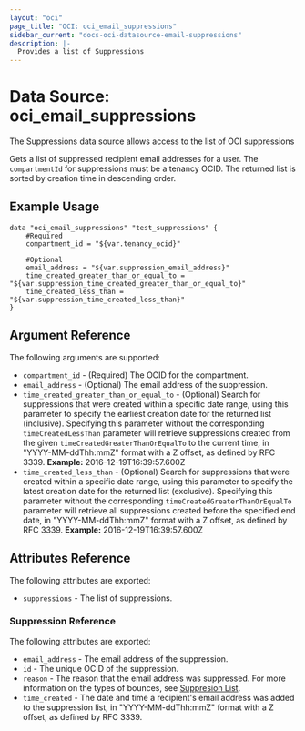 ```yaml
---
layout: "oci"
page_title: "OCI: oci_email_suppressions"
sidebar_current: "docs-oci-datasource-email-suppressions"
description: |-
  Provides a list of Suppressions
---
```


# Data Source: oci_email_suppressions
The Suppressions data source allows access to the list of OCI suppressions

Gets a list of suppressed recipient email addresses for a user. The
`compartmentId` for suppressions must be a tenancy OCID. The returned list
is sorted by creation time in descending order.


## Example Usage

```hcl
data "oci_email_suppressions" "test_suppressions" {
	#Required
	compartment_id = "${var.tenancy_ocid}"

	#Optional
	email_address = "${var.suppression_email_address}"
	time_created_greater_than_or_equal_to = "${var.suppression_time_created_greater_than_or_equal_to}"
	time_created_less_than = "${var.suppression_time_created_less_than}"
}
```

## Argument Reference

The following arguments are supported:

* `compartment_id` - (Required) The OCID for the compartment.
* `email_address` - (Optional) The email address of the suppression.
* `time_created_greater_than_or_equal_to` - (Optional) Search for suppressions that were created within a specific date range, using this parameter to specify the earliest creation date for the returned list (inclusive). Specifying this parameter without the corresponding `timeCreatedLessThan` parameter will retrieve suppressions created from the given `timeCreatedGreaterThanOrEqualTo` to the current time, in "YYYY-MM-ddThh:mmZ" format with a Z offset, as defined by RFC 3339.  **Example:** 2016-12-19T16:39:57.600Z 
* `time_created_less_than` - (Optional) Search for suppressions that were created within a specific date range, using this parameter to specify the latest creation date for the returned list (exclusive). Specifying this parameter without the corresponding `timeCreatedGreaterThanOrEqualTo` parameter will retrieve all suppressions created before the specified end date, in "YYYY-MM-ddThh:mmZ" format with a Z offset, as defined by RFC 3339.  **Example:** 2016-12-19T16:39:57.600Z 


## Attributes Reference

The following attributes are exported:

* `suppressions` - The list of suppressions.

### Suppression Reference

The following attributes are exported:

* `email_address` - The email address of the suppression.
* `id` - The unique OCID of the suppression.
* `reason` - The reason that the email address was suppressed. For more information on the types of bounces, see [Suppresion List](https://docs.us-phoenix-1.oraclecloud.com/Content/Email/Concepts/emaildeliveryoverview.htm#suppressionlist).
* `time_created` - The date and time a recipient's email address was added to the suppression list, in "YYYY-MM-ddThh:mmZ" format with a Z offset, as defined by RFC 3339. 

